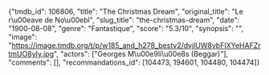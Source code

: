 {"tmdb_id": 106806, "title": "The Christmas Dream", "original_title": "Le r\u00eave de No\u00ebl", "slug_title": "the-christmas-dream", "date": "1900-08-08", "genre": "Fantastique", "score": "5.3/10", "synopsis": "", "image": "https://image.tmdb.org/t/p/w185_and_h278_bestv2/dvjlUW8vbFIXYeHAFZrtmUO8yIy.jpg", "actors": ["Georges M\u00e9li\u00e8s (Beggar)"], "comments": [], "recommandations_id": [104473, 194601, 104480, 104474]}